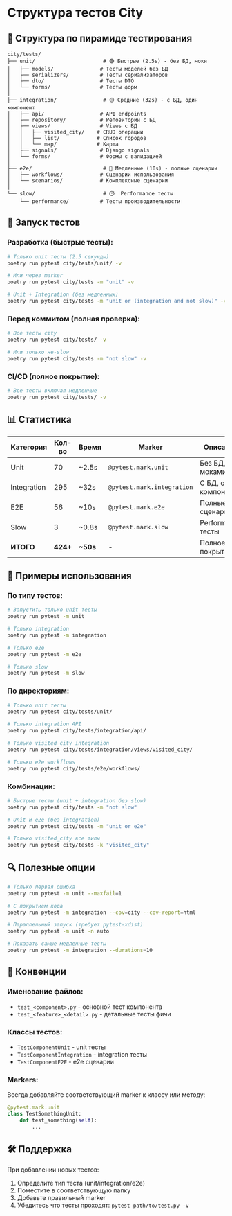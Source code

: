 # Структура тестов City

## 📁 Структура по пирамиде тестирования

```
city/tests/
├── unit/                      # 🟢 Быстрые (2.5s) - без БД, моки
│   ├── models/               # Тесты моделей без БД
│   ├── serializers/          # Тесты сериализаторов
│   ├── dto/                  # Тесты DTO
│   └── forms/                # Тесты форм
│
├── integration/               # 🟡 Средние (32s) - с БД, один компонент
│   ├── api/                  # API endpoints
│   ├── repository/           # Репозитории с БД
│   ├── views/                # Views с БД
│   │   ├── visited_city/    # CRUD операции
│   │   ├── list/            # Список городов
│   │   └── map/             # Карта
│   ├── signals/              # Django signals
│   └── forms/                # Формы с валидацией
│
├── e2e/                       # 🔴 Медленные (10s) - полные сценарии
│   ├── workflows/            # Сценарии использования
│   └── scenarios/            # Комплексные сценарии
│
└── slow/                      # ⏱️  Performance тесты
    └── performance/          # Тесты производительности
```

## 🚀 Запуск тестов

### Разработка (быстрые тесты):

```bash
# Только unit тесты (2.5 секунды)
poetry run pytest city/tests/unit/ -v

# Или через marker
poetry run pytest city/tests -m "unit" -v

# Unit + Integration (без медленных)
poetry run pytest city/tests -m "unit or (integration and not slow)" -v
```

### Перед коммитом (полная проверка):

```bash
# Все тесты city
poetry run pytest city/tests/ -v

# Или только не-slow
poetry run pytest city/tests -m "not slow" -v
```

### CI/CD (полное покрытие):

```bash
# Все тесты включая медленные
poetry run pytest city/tests/ -v
```

## 📊 Статистика

| Категория   | Кол-во   | Время    | Marker                     | Описание             |
| ----------- | -------- | -------- | -------------------------- | -------------------- |
| Unit        | 70       | ~2.5s    | `@pytest.mark.unit`        | Без БД, с моками     |
| Integration | 295      | ~32s     | `@pytest.mark.integration` | С БД, один компонент |
| E2E         | 56       | ~10s     | `@pytest.mark.e2e`         | Полные сценарии      |
| Slow        | 3        | ~0.8s    | `@pytest.mark.slow`        | Performance тесты    |
| **ИТОГО**   | **424+** | **~50s** | -                          | Полное покрытие      |

## 🎯 Примеры использования

### По типу тестов:

```bash
# Запустить только unit тесты
poetry run pytest -m unit

# Только integration
poetry run pytest -m integration

# Только e2e
poetry run pytest -m e2e

# Только slow
poetry run pytest -m slow
```

### По директориям:

```bash
# Только unit тесты
poetry run pytest city/tests/unit/

# Только integration API
poetry run pytest city/tests/integration/api/

# Только visited_city integration
poetry run pytest city/tests/integration/views/visited_city/

# Только e2e workflows
poetry run pytest city/tests/e2e/workflows/
```

### Комбинации:

```bash
# Быстрые тесты (unit + integration без slow)
poetry run pytest city/tests -m "not slow"

# Unit и e2e (без integration)
poetry run pytest city/tests -m "unit or e2e"

# Только visited_city все типы
poetry run pytest city/tests -k "visited_city"
```

## 🔍 Полезные опции

```bash
# Только первая ошибка
poetry run pytest -m unit --maxfail=1

# С покрытием кода
poetry run pytest -m integration --cov=city --cov-report=html

# Параллельный запуск (требует pytest-xdist)
poetry run pytest -m unit -n auto

# Показать самые медленные тесты
poetry run pytest -m integration --durations=10
```

## 📝 Конвенции

### Именование файлов:

-   `test_<component>.py` - основной тест компонента
-   `test_<feature>_<detail>.py` - детальные тесты фичи

### Классы тестов:

-   `TestComponentUnit` - unit тесты
-   `TestComponentIntegration` - integration тесты
-   `TestComponentE2E` - e2e сценарии

### Markers:

Всегда добавляйте соответствующий marker к классу или методу:

```python
@pytest.mark.unit
class TestSomethingUnit:
    def test_something(self):
        ...
```

## 🛠️ Поддержка

При добавлении новых тестов:

1. Определите тип теста (unit/integration/e2e)
2. Поместите в соответствующую папку
3. Добавьте правильный marker
4. Убедитесь что тесты проходят: `pytest path/to/test.py -v`
